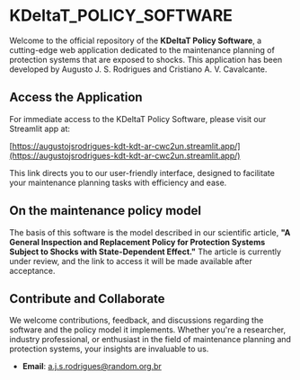 # KDeltaT_POLICY_SOFTWARE

Welcome to the official repository of the **KDeltaT Policy Software**, a cutting-edge web application dedicated to the maintenance planning of protection systems that are exposed to shocks. This application has been developed by Augusto J. S. Rodrigues and Cristiano A. V. Cavalcante.

## Access the Application

For immediate access to the KDeltaT Policy Software, please visit our Streamlit app at:

[https://augustojsrodrigues-kdt-kdt-ar-cwc2un.streamlit.app/](https://augustojsrodrigues-kdt-kdt-ar-cwc2un.streamlit.app/)

This link directs you to our user-friendly interface, designed to facilitate your maintenance planning tasks with efficiency and ease.

## On the maintenance policy model

The basis of this software is the model described in our scientific article, **"A General Inspection and Replacement Policy for Protection Systems Subject to Shocks with State-Dependent Effect."** The article is currently under review, and the link to access it will be made available after acceptance.

## Contribute and Collaborate

We welcome contributions, feedback, and discussions regarding the software and the policy model it implements. Whether you're a researcher, industry professional, or enthusiast in the field of maintenance planning and protection systems, your insights are invaluable to us.

- **Email**: a.j.s.rodrigues@random.org.br
